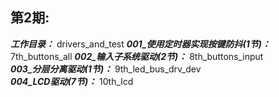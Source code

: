 
## 第2期:  

***工作目录：*** drivers_and_test
***001_使用定时器实现按键防抖(1节)：*** 7th_buttons_all 
***002_输入子系统驱动(2节)：***   8th_buttons_input  
***003_分层分离驱动(1节)：*** 9th_led_bus_drv_dev  
***004_LCD驱动(7节)：*** 10th_lcd  


